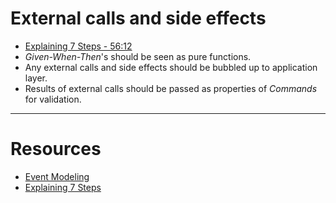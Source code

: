 # External calls and side effects
- [Explaining 7 Steps - 56:12](https://www.youtube.com/watch?v=SqaDYwgQ664)
- _Given-When-Then_'s should be seen as pure functions.
- Any external calls and side effects should be bubbled up to application layer.
- Results of external calls should be passed as properties of _Commands_ for validation.

---

# Resources
- [Event Modeling](https://eventmodeling.org/)
- [Explaining 7 Steps](https://www.youtube.com/watch?v=SqaDYwgQ664)
